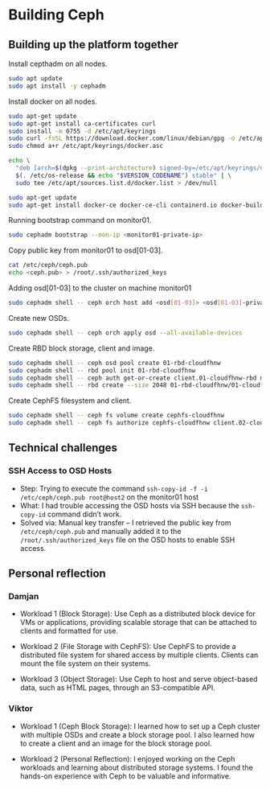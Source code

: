 # Building Ceph


## Building up the platform together

Install cepthadm on all nodes.

```bash
sudo apt update 
sudo apt install -y cephadm
```

Install docker on all nodes.

```bash
sudo apt-get update
sudo apt-get install ca-certificates curl
sudo install -m 0755 -d /etc/apt/keyrings
sudo curl -fsSL https://download.docker.com/linux/debian/gpg -o /etc/apt/keyrings/docker.asc
sudo chmod a+r /etc/apt/keyrings/docker.asc

echo \
  "deb [arch=$(dpkg --print-architecture) signed-by=/etc/apt/keyrings/docker.asc] https://download.docker.com/linux/debian \
  $(. /etc/os-release && echo "$VERSION_CODENAME") stable" | \
  sudo tee /etc/apt/sources.list.d/docker.list > /dev/null

sudo apt-get update
sudo apt-get install docker-ce docker-ce-cli containerd.io docker-buildx-plugin docker-compose-plugin
```

Running bootstrap command on monitor01.

```bash
sudo cephadm bootstrap --mon-ip <monitor01-private-ip>
```

Copy public key from monitor01 to osd[01-03].

```bash
cat /etc/ceph/ceph.pub
echo <ceph.pub> > /root/.ssh/authorized_keys
```

Adding osd[01-03] to the cluster on machine monitor01

```bash
sudo cephadm shell -- ceph orch host add <osd[01-03]> <osd[01-03]-private-ip>
```

Create new OSDs.

```bash
sudo cephadm shell -- ceph orch apply osd --all-available-devices
```

Create RBD block storage, client and image. 

```bash
sudo cephadm shell -- ceph osd pool create 01-rbd-cloudfhnw
sudo cephadm shell -- rbd pool init 01-rbd-cloudfhnw
sudo cephadm shell -- ceph auth get-or-create client.01-cloudfhnw-rbd mon 'profile rbd' osd 'profile rbd pool=01-rbd-cloudfhnw' mgr 'profile rbd pool=01-rbd-cloudfhnw'
sudo cephadm shell -- rbd create --size 2048 01-rbd-cloudfhnw/01-cloudfhnw-cloud-image
```

Create CephFS filesystem and client.

```bash
sudo cephadm shell -- ceph fs volume create cephfs-cloudfhnw
sudo cephadm shell -- ceph fs authorize cephfs-cloudfhnw client.02-cloudfhnw-cephfs / rw
```

## Technical challenges

### SSH Access to OSD Hosts  
* Step: Trying to execute the command `ssh-copy-id -f -i /etc/ceph/ceph.pub root@host2` on the monitor01 host  
* What: I had trouble accessing the OSD hosts via SSH because the `ssh-copy-id` command didn’t work.  
* Solved via: Manual key transfer – I retrieved the public key from `/etc/ceph/ceph.pub` and manually added it to the `/root/.ssh/authorized_keys` file on the OSD hosts to enable SSH access.

## Personal reflection

### Damjan

* Workload 1 (Block Storage): Use Ceph as a distributed block device for VMs or applications, providing scalable storage that can be attached to clients and formatted for use.


* Workload 2 (File Storage with CephFS): Use CephFS to provide a distributed file system for shared access by multiple clients. Clients can mount the file system on their systems.


* Workload 3 (Object Storage): Use Ceph to host and serve object-based data, such as HTML pages, through an S3-compatible API.

### Viktor

* Workload 1 (Ceph Block Storage): I learned how to set up a Ceph cluster with multiple OSDs and create a block storage pool. I also learned how to create a client and an image for the block storage pool.

* Workload 2 (Personal Reflection): I enjoyed working on the Ceph workloads and learning about distributed storage systems. I found the hands-on experience with Ceph to be valuable and informative.

